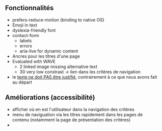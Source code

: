 
## Fonctionnalités

- prefers-reduce-motion (binding to native OS)
- Emoji in text
- dyslexia-friendly font
- contact-form
  - labels
  - errors
  - aria-live for dynamic content
- Ancres pour les titres d'une page
- Evaluated with WAVE
  - 2 linked image missing alternative text
  - 30 very low constrast → lien dans les critères de navigation
- le [texte ne doit PAS être justifié](https://www.accede-web.com/notices/editoriale-modele/bonnes-pratiques/ne-pas-justifier-le-texte/), contrairement à ce que nous avons fait au départ


## Améliorations (accessibilité)

- afficher où en est l'utilisateur dans la navigation des critères
- menu de naviguation via les titres rapidement dans les pages de contenu (notamment la page de présentation des critères)
- 
